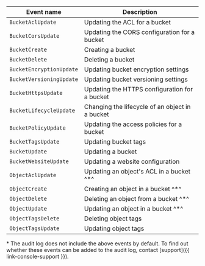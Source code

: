 | Event name | Description |
--- | ---
| `BucketAclUpdate` | Updating the ACL for a bucket |
| `BucketCorsUpdate` | Updating the CORS configuration for a bucket |
| `BucketCreate` | Creating a bucket |
| `BucketDelete` | Deleting a bucket |
| `BucketEncryptionUpdate` | Updating bucket encryption settings |
| `BucketVersioningUpdate` | Updating bucket versioning settings |
| `BucketHttpsUpdate` | Updating the HTTPS configuration for a bucket |
| `BucketLifecycleUpdate` | Changing the lifecycle of an object in a bucket |
| `BucketPolicyUpdate` | Updating the access policies for a bucket |
| `BucketTagsUpdate` | Updating bucket tags |
| `BucketUpdate` | Updating a bucket |
| `BucketWebsiteUpdate` | Updating a website configuration |
| `ObjectAclUpdate` | Updating an object's ACL in a bucket ^*^ |
| `ObjectCreate` | Creating an object in a bucket ^*^ |
| `ObjectDelete` | Deleting an object from a bucket ^*^ |
| `ObjectUpdate` | Updating an object in a bucket ^*^ |
| `ObjectTagsDelete` | Deleting object tags |
| `ObjectTagsUpdate` | Updating object tags |

\* The audit log does not include the above events by default. To find out whether these events can be added to the audit log, contact [support]({{ link-console-support }}).